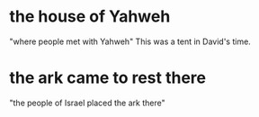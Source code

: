 # the house of Yahweh

"where people met with Yahweh" This was a tent in David's time.

# the ark came to rest there

"the people of Israel placed the ark there"

